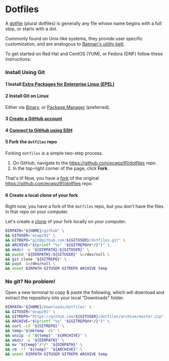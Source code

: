 # Dotfiles

A [dotfile](https://en.wikipedia.org/wiki/Dot-file) (plural dotfiles) is generally any file whose name begins with a full stop, or starts with a dot.

Commonly found on Unix-like systems, they provide user specific customization, and are analogous to [Batman's utility belt](https://en.wikipedia.org/wiki/Batman%27s_utility_belt).

To get started on Red Hat and CentOS (YUM), or Fedora (DNF) follow these instructions:

### Install Using Git

#### 1 Install [Extra Packages for Enterprise Linux (EPEL)](https://fedoraproject.org/wiki/EPEL)

#### 2 Install Git on Linux

Either via [Binary](https://git-scm.com/downloads), or [Package Manager](https://git-scm.com/book/en/v2/Getting-Started-Installing-Git#_installing_on_linux) (preferred).

#### 3 [Create a GitHub account](https://github.com/join?source=header-home)

#### 4 [Connect to GitHub using SSH](https://help.github.com/articles/connecting-to-github-with-ssh/)

#### 5 Fork the `dotfiles` repo

Forking `dotfiles` is a simple two-step process.

1. On GitHub, navigate to the https://github.com/ecwpz91/dotfiles repo.
2. In the top-right corner of the page, click **Fork**.

That's it! Now, you have a [fork](https://help.github.com/articles/fork-a-repo/) of the original https://github.com/ecwpz91/dotfiles repo.

#### 6 Create a local clone of your fork

Right now, you have a fork of the `dotfiles` repo, but you don't have the files in that repo on your computer.

Let's create a [clone](https://git-scm.com/docs/git-clone) of your fork locally on your computer.

```sh
DIRPATH="${HOME}/github" \
&& GITUSER="ecwpz91" \
&& GITREPO="git@github.com:${GITUSER}/dotfiles.git" \
&& ARCHIVE="$(printf "%s" "${GITREPO##*/}")" \
&& mkdir -p "${DIRPATH}/${GITUSER}" \
&& pushd "${DIRPATH}/${GITUSER}" &>/dev/null \
&& git clone "${GITREPO}" \
&& popd  &>/dev/null \
&& unset DIRPATH GITUSER GITREPO ARCHIVE temp
```

### No git? No problem!

Open a new terminal to copy & paste the following, which will download and extract the repository into your local "Downloads" folder.

```sh
DIRPATH="${HOME}/Downloads/dotfiles" \
&& GITUSER="ecwpz91" \
&& GITREPO="https://github.com/${GITUSER}/dotfiles/archive/master.zip" \
&& ARCHIVE="$(printf "%s" "${GITREPO##*/}")" \
&& curl -LO "${GITREPO}" \
&& temp="$(mktemp -d)" \
&& unzip -d "${temp}" "${ARCHIVE}" \
&& mkdir -p "${DIRPATH}" \
&& mv "${temp}"/*/* "${DIRPATH}" \
&& rm -rf "${temp}" "${ARCHIVE}" \
&& unset DIRPATH GITUSER GITREPO ARCHIVE temp
```
